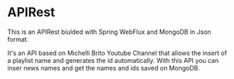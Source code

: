 # APIRest


This is an APIRest biulded with Spring WebFlux and MongoDB in Json format.

It's an API based on Michelli Brito Youtube Channel that allows the insert of 
a playlist name and generates the id automatically. With this API you can inser news names and get the names and ids saved on MongoDB.
